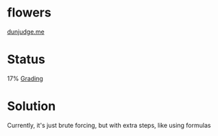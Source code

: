 # flowers
[dunjudge.me](https://dunjudge.me/analysis/problems/1169/)

# Status
17% [Grading](https://dunjudge.me/analysis/submissions/717980/)

# Solution
Currently, it's just brute forcing, but with extra steps, like using formulas

